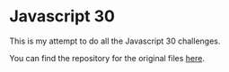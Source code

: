 # Javascript 30

This is my attempt to do all the Javascript 30 challenges.

You can find the repository for the original files [here](https://github.com/wesbos/JavaScript30).